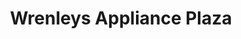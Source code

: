 ---
title: "Wrenleys Appliance Plaza"
url: /tagbilaran-city/wrenleys-appliance-plaza/
shop: Elektronik
---